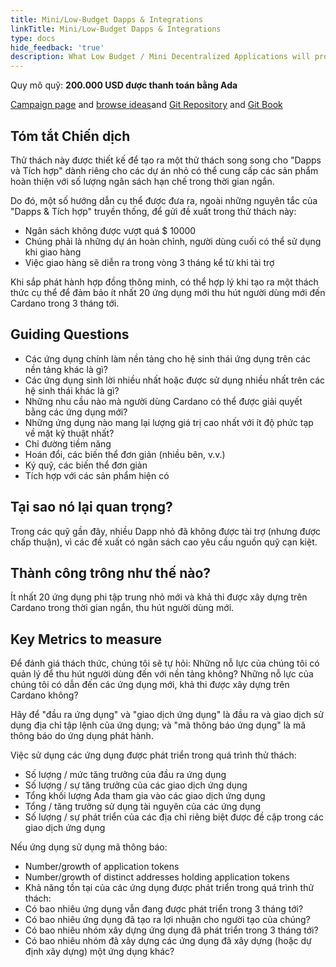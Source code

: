 ```yaml
---
title: Mini/Low-Budget Dapps & Integrations
linkTitle: Mini/Low-Budget Dapps & Integrations
type: docs
hide_feedback: 'true'
description: What Low Budget / Mini Decentralized Applications will provide the most value for end users in the next 3 months?
---
```


Quy mô quỹ: **200.000 USD được thanh toán bằng Ada**

[Campaign page](https://cardano.ideascale.com/a/campaign-home/26250) and [browse ideas](https://cardano.ideascale.com/a/ideas/top/campaign-filter/byids/campaigns/26250/stage/unspecified)and [Git Repository](https://github.com/Catalyst-Challenges/F7-Mini-Low-Budget-Dapps-and-Integrations) and [Git Book](https://quality-assurance-dao.gitbook.io/catalyst-fund-7-challenges/fund-7/mini-low-budget-dapps-and-integrations)

## Tóm tắt Chiến dịch

Thử thách này được thiết kế để tạo ra một thử thách song song cho "Dapps và Tích hợp" dành riêng cho các dự án nhỏ có thể cung cấp các sản phẩm hoàn thiện với số lượng ngân sách hạn chế trong thời gian ngắn.

Do đó, một số hướng dẫn cụ thể được đưa ra, ngoài những nguyên tắc của "Dapps &amp; Tích hợp" truyền thống, để gửi đề xuất trong thử thách này:

- Ngân sách không được vượt quá $ 10000
- Chúng phải là những dự án hoàn chỉnh, người dùng cuối có thể sử dụng khi giao hàng
- Việc giao hàng sẽ diễn ra trong vòng 3 tháng kể từ khi tài trợ

Khi sắp phát hành hợp đồng thông minh, có thể hợp lý khi tạo ra một thách thức cụ thể để đảm bảo ít nhất 20 ứng dụng mới thu hút người dùng mới đến Cardano trong 3 tháng tới.

## Guiding Questions

- Các ứng dụng chính làm nền tảng cho hệ sinh thái ứng dụng trên các nền tảng khác là gì?
- Các ứng dụng sinh lời nhiều nhất hoặc được sử dụng nhiều nhất trên các hệ sinh thái khác là gì?
- Những nhu cầu nào mà người dùng Cardano có thể được giải quyết bằng các ứng dụng mới?
- Những ứng dụng nào mang lại lượng giá trị cao nhất với ít độ phức tạp về mặt kỹ thuật nhất?
- Chỉ đường tiềm năng
- Hoán đổi, các biến thể đơn giản (nhiều bên, v.v.)
- Ký quỹ, các biến thể đơn giản
- Tích hợp với các sản phẩm hiện có

## Tại sao nó lại quan trọng?

Trong các quỹ gần đây, nhiều Dapp nhỏ đã không được tài trợ (nhưng được chấp thuận), vì các đề xuất có ngân sách cao yêu cầu nguồn quỹ cạn kiệt.

## Thành công trông như thế nào?

Ít nhất 20 ứng dụng phi tập trung nhỏ mới và khả thi được xây dựng trên Cardano trong thời gian ngắn, thu hút người dùng mới.

## Key Metrics to measure

Để đánh giá thách thức, chúng tôi sẽ tự hỏi: Những nỗ lực của chúng tôi có quản lý để thu hút người dùng đến với nền tảng không? Những nỗ lực của chúng tôi có dẫn đến các ứng dụng mới, khả thi được xây dựng trên Cardano không?

Hãy để "đầu ra ứng dụng" và "giao dịch ứng dụng" là đầu ra và giao dịch sử dụng địa chỉ tập lệnh của ứng dụng; và "mã thông báo ứng dụng" là mã thông báo do ứng dụng phát hành.

Việc sử dụng các ứng dụng được phát triển trong quá trình thử thách:

- Số lượng / mức tăng trưởng của đầu ra ứng dụng
- Số lượng / sự tăng trưởng của các giao dịch ứng dụng
- Tổng khối lượng Ada tham gia vào các giao dịch ứng dụng
- Tổng / tăng trưởng sử dụng tài nguyên của các ứng dụng
- Số lượng / sự phát triển của các địa chỉ riêng biệt được đề cập trong các giao dịch ứng dụng

Nếu ứng dụng sử dụng mã thông báo:

- Number/growth of application tokens
- Number/growth of distinct addresses holding application tokens
- Khả năng tồn tại của các ứng dụng được phát triển trong quá trình thử thách:
- Có bao nhiêu ứng dụng vẫn đang được phát triển trong 3 tháng tới?
- Có bao nhiêu ứng dụng đã tạo ra lợi nhuận cho người tạo của chúng?
- Có bao nhiêu nhóm xây dựng ứng dụng đã phát triển trong 3 tháng tới?
- Có bao nhiêu nhóm đã xây dựng các ứng dụng đã xây dựng (hoặc dự định xây dựng) một ứng dụng khác?
